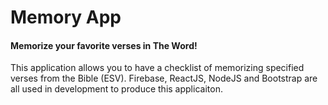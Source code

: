 # Memory App #
#### Memorize your favorite verses in The Word! ####
This application allows you to have a checklist of memorizing specified verses from the Bible (ESV). Firebase, ReactJS, NodeJS and Bootstrap are all used in development to produce this applicaiton.
